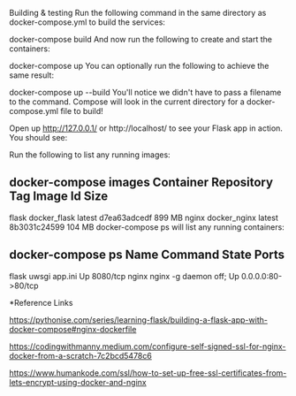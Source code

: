 

Building & testing
Run the following command in the same directory as docker-compose.yml to build the services:

docker-compose build
And now run the following to create and start the containers:

docker-compose up
You can optionally run the following to achieve the same result:

docker-compose up --build
You'll notice we didn't have to pass a filename to the command. Compose will look in the current directory for a docker-compose.yml file to build!

Open up http://127.0.0.1/ or http://localhost/ to see your Flask app in action. You should see:


Run the following to list any running images:

docker-compose images
Container    Repository     Tag       Image Id      Size
---------------------------------------------------------
flask       docker_flask   latest   d7ea63adcedf   899 MB
nginx       docker_nginx   latest   8b3031c24599   104 MB
docker-compose ps will list any running containers:

docker-compose ps
Name          Command          State         Ports
---------------------------------------------------------
flask   uwsgi app.ini          Up      8080/tcp
nginx   nginx -g daemon off;   Up      0.0.0.0:80->80/tcp

*Reference Links

https://pythonise.com/series/learning-flask/building-a-flask-app-with-docker-compose#nginx-dockerfile

https://codingwithmanny.medium.com/configure-self-signed-ssl-for-nginx-docker-from-a-scratch-7c2bcd5478c6

https://www.humankode.com/ssl/how-to-set-up-free-ssl-certificates-from-lets-encrypt-using-docker-and-nginx




